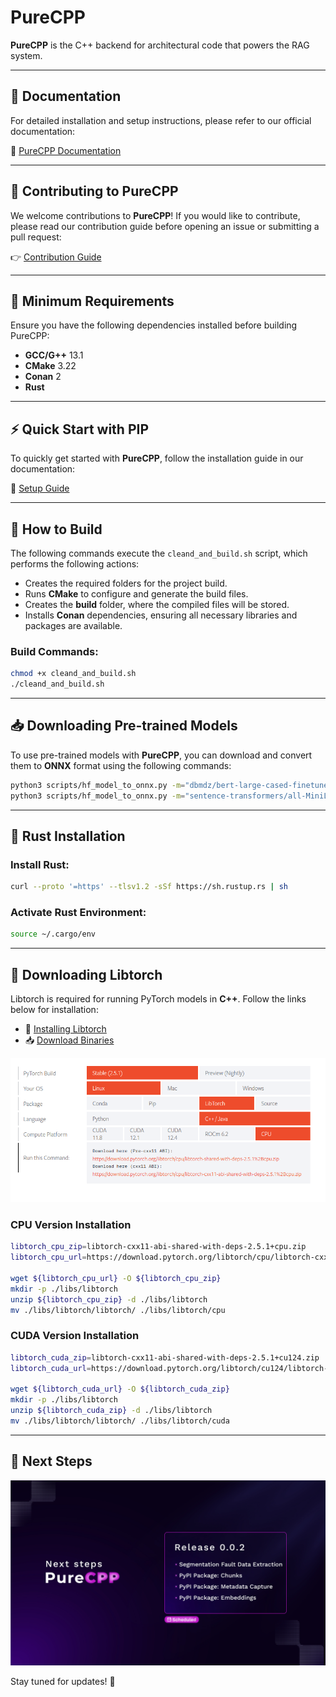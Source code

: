 # PureCPP

**PureCPP** is the C++ backend for architectural code that powers the RAG system.

---

## 📖 Documentation
For detailed installation and setup instructions, please refer to our official documentation:

🔗 [PureCPP Documentation](https://docs.puredocs.org/setup)

---

## 🚀 Contributing to PureCPP

We welcome contributions to **PureCPP**! If you would like to contribute, please read our contribution guide before opening an issue or submitting a pull request:

👉 [Contribution Guide](/community/CONTRIBUTING.md)

---

## 📌 Minimum Requirements

Ensure you have the following dependencies installed before building PureCPP:

- **GCC/G++** 13.1
- **CMake** 3.22
- **Conan** 2
- **Rust**

---

## ⚡ Quick Start with PIP

To quickly get started with **PureCPP**, follow the installation guide in our documentation:

📖 [Setup Guide](https://docs.puredocs.org/setup)

---

## 🔨 How to Build

The following commands execute the `cleand_and_build.sh` script, which performs the following actions:

- Creates the required folders for the project build.
- Runs **CMake** to configure and generate the build files.
- Creates the **build** folder, where the compiled files will be stored.
- Installs **Conan** dependencies, ensuring all necessary libraries and packages are available.

### Build Commands:
```bash
chmod +x cleand_and_build.sh
./cleand_and_build.sh
```

---

## 📥 Downloading Pre-trained Models

To use pre-trained models with **PureCPP**, you can download and convert them to **ONNX** format using the following commands:

```bash
python3 scripts/hf_model_to_onnx.py -m="dbmdz/bert-large-cased-finetuned-conll03-english" -o="bert-large-cased-finetuned-conll03-english"
python3 scripts/hf_model_to_onnx.py -m="sentence-transformers/all-MiniLM-L6-v2" -o="sentence-transformers/all-MiniLM-L6-v2"
```

---

## 🦀 Rust Installation

### Install Rust:
```bash
curl --proto '=https' --tlsv1.2 -sSf https://sh.rustup.rs | sh
```

### Activate Rust Environment:
```bash
source ~/.cargo/env
```

---

## 🔗 Downloading Libtorch

Libtorch is required for running PyTorch models in **C++**. Follow the links below for installation:

- 📖 [Installing Libtorch](https://pytorch.org/cppdocs/installing.html)
- 📥 [Download Binaries](https://pytorch.org/get-started/locally/)

![libtorch-download](docs/libtorch-download.png)

### CPU Version Installation
```bash
libtorch_cpu_zip=libtorch-cxx11-abi-shared-with-deps-2.5.1+cpu.zip
libtorch_cpu_url=https://download.pytorch.org/libtorch/cpu/libtorch-cxx11-abi-shared-with-deps-2.5.1%2Bcpu.zip

wget ${libtorch_cpu_url} -O ${libtorch_cpu_zip}
mkdir -p ./libs/libtorch
unzip ${libtorch_cpu_zip} -d ./libs/libtorch
mv ./libs/libtorch/libtorch/ ./libs/libtorch/cpu
```

### CUDA Version Installation
```bash
libtorch_cuda_zip=libtorch-cxx11-abi-shared-with-deps-2.5.1+cu124.zip
libtorch_cuda_url=https://download.pytorch.org/libtorch/cu124/libtorch-cxx11-abi-shared-with-deps-2.5.1%2Bcu124.zip

wget ${libtorch_cuda_url} -O ${libtorch_cuda_zip}
mkdir -p ./libs/libtorch
unzip ${libtorch_cuda_zip} -d ./libs/libtorch
mv ./libs/libtorch/libtorch/ ./libs/libtorch/cuda
```

---

## 📌 Next Steps
![Next Steps](community/release.jpg)

Stay tuned for updates! 🚀

